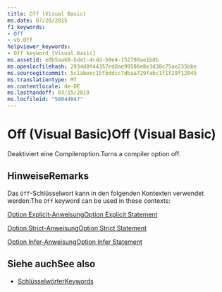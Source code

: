 ```yaml
---
title: Off (Visual Basic)
ms.date: 07/20/2015
f1_keywords:
- Off
- vb.Off
helpviewer_keywords:
- Off keyword [Visual Basic]
ms.assetid: e0b5aa68-bde1-4cdd-b9e4-152798ae1b8b
ms.openlocfilehash: 2934d0f44357ed8ae99586e8e3d38c75ae235bbe
ms.sourcegitcommit: 5c1abeec15fbddcc7dbaa729fabc1f1f29f12045
ms.translationtype: MT
ms.contentlocale: de-DE
ms.lasthandoff: 03/15/2019
ms.locfileid: "58044047"
---
```

# <a name="off-visual-basic"></a><span data-ttu-id="31afa-102">Off (Visual Basic)</span><span class="sxs-lookup"><span data-stu-id="31afa-102">Off (Visual Basic)</span></span>
<span data-ttu-id="31afa-103">Deaktiviert eine Compileroption.</span><span class="sxs-lookup"><span data-stu-id="31afa-103">Turns a compiler option off.</span></span>  
  
## <a name="remarks"></a><span data-ttu-id="31afa-104">Hinweise</span><span class="sxs-lookup"><span data-stu-id="31afa-104">Remarks</span></span>  
 <span data-ttu-id="31afa-105">Das `Off`-Schlüsselwort kann in den folgenden Kontexten verwendet werden:</span><span class="sxs-lookup"><span data-stu-id="31afa-105">The `Off` keyword can be used in these contexts:</span></span>  
  
 [<span data-ttu-id="31afa-106">Option Explicit-Anweisung</span><span class="sxs-lookup"><span data-stu-id="31afa-106">Option Explicit Statement</span></span>](../../visual-basic/language-reference/statements/option-explicit-statement.md)  
  
 [<span data-ttu-id="31afa-107">Option Strict-Anweisung</span><span class="sxs-lookup"><span data-stu-id="31afa-107">Option Strict Statement</span></span>](../../visual-basic/language-reference/statements/option-strict-statement.md)  
  
 [<span data-ttu-id="31afa-108">Option Infer-Anweisung</span><span class="sxs-lookup"><span data-stu-id="31afa-108">Option Infer Statement</span></span>](../../visual-basic/language-reference/statements/option-infer-statement.md)  
  
## <a name="see-also"></a><span data-ttu-id="31afa-109">Siehe auch</span><span class="sxs-lookup"><span data-stu-id="31afa-109">See also</span></span>

- [<span data-ttu-id="31afa-110">Schlüsselwörter</span><span class="sxs-lookup"><span data-stu-id="31afa-110">Keywords</span></span>](../../visual-basic/language-reference/keywords/index.md)
